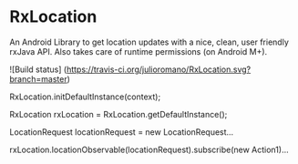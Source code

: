 # RxLocation

An Android Library to get location updates with a nice, clean, user friendly rxJava API. Also takes care of runtime permissions (on Android M+).

![Build status]
(https://travis-ci.org/julioromano/RxLocation.svg?branch=master)

RxLocation.initDefaultInstance(context);

RxLocation rxLocation = RxLocation.getDefaultInstance();


LocationRequest locationRequest = new LocationRequest...

rxLocation.locationObservable(locationRequest).subscribe(new Action1)...
